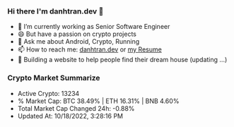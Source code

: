 ### Hi there I'm danhtran.dev 👋

- 🔭 I’m currently working as Senior Software Engineer
- 😄 But have a passion on crypto projects
- 💬 Ask me about Android, Crypto, Running 
- 📫 How to reach me: <a href="https://danhtran.dev" target="_blank">danhtran.dev</a> or <a href="Developer-Resume.pdf" target="_blank">my Resume</a>
- 🌱 Building a website to help people find their dream house (updating ...)

### Crypto Market Summarize
- Active Crypto: 13234
- % Market Cap: BTC 38.49% | ETH 16.31% | BNB 4.60%
- Total Market Cap Changed 24h: -0.88%
- Updated At: 10/18/2022, 3:28:16 PM
